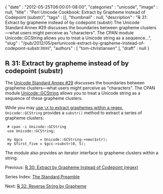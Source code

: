 {
   "date" : "2012-05-25T06:00:01-08:00",
   "categories" : "unicode",
   "image" : null,
   "title" : "Perl Unicode Cookbook: Extract by Grapheme Instead of Codepoint (substr)",
   "tags" : [],
   "thumbnail" : null,
   "description" : "℞ 31: Extract by grapheme instead of by codepoint (substr) The Unicode Standard Annex #29 discusses the boundaries between grapheme clusters&mdash;what users might perceive as \"characters\". The CPAN module Unicode::GCString allows you to treat a Unicode string as a sequence...",
   "slug" : "/pub/2012/05/perlunicook-extract-by-grapheme-instead-of-codepoint-substr.html",
   "authors" : [
      "tom-christiansen"
   ],
   "draft" : null
}



℞ 31: Extract by grapheme instead of by codepoint (substr)
----------------------------------------------------------

The [Unicode Standard Annex \#29](http://www.unicode.org/reports/tr29/) discusses the boundaries between grapheme clusters—what users might perceive as "characters". The CPAN module [Unicode::GCString](http://search.cpan.org/perldoc?Unicode::GCString) allows you to treat a Unicode string as a sequence of these grapheme clusters.

While you may [use `\X` to extract graphemes within a regex](/pub/2012/05/perlunicookbook-extract-by-grapheme-instead-of-codepoint-regex.html), `Unicode::GCString` provides a `substr()` method to extract a series of grapheme clusters:

     # cpan -i Unicode::GCString
     use Unicode::GCString;

     my $gcs        = Unicode::GCString->new($str);
     my $first_five = $gcs->substr(0, 5);

The module also provides an iterator interface to grapheme clusters within a string.

Previous: [℞ 30: Extract by Grapheme Instead of Codepoint (regex)](/pub/2012/05/perlunicookbook-extract-by-grapheme-instead-of-codepoint-regex.html)

Series Index: [The Standard Preamble](/pub/2012/04/perlunicook-standard-preamble.html)

Next: [℞ 32: Reverse String by Grapheme](/pub/2012/05/perlunicook-reverse-string-by-grapheme.html)
